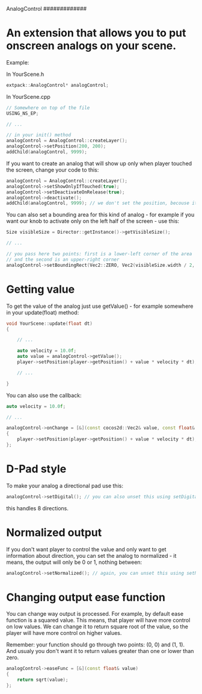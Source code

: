 AnalogControl
#############

An extension that allows you to put onscreen analogs on your scene.
===================================================================

Example:

In YourScene.h
```cpp
extpack::AnalogControl* analogControl;
```

In YourScene.cpp
```cpp
// Somewhere on top of the file
USING_NS_EP;

// ...

// in your init() method
analogControl = AnalogControl::createLayer();
analogControl->setPosition(200, 200);
addChild(analogControl, 9999);
```

If you want to create an analog that will show up only when player touched the screen,
change your code to this:

```cpp
analogControl = AnalogControl::createLayer();
analogControl->setShowOnlyIfTouched(true);
analogControl->setDeactivateOnRelease(true);
analogControl->deactivate();
addChild(analogControl, 9999); // we don't set the position, becouse it shows just under player's finger
```

You can also set a bounding area for this kind of analog - for example if you want our knob to activate
only on the left half of the screen - use this:

```cpp
Size visibleSize = Director::getInstance()->getVisibleSize();

// ...

// you pass here two points: first is a lower-left corner of the area
// and the second is an upper-right corner
analogControl->setBoundingRect(Vec2::ZERO, Vec2(visibleSize.width / 2, visibleSize.height));
```

Getting value
=============

To get the value of the analog just use getValue() - for example somewhere in your
update(float) method:

```cpp
void YourScene::update(float dt)
{

    // ...

    auto velocity = 10.0f;
    auto value = analogControl->getValue();
    player->setPosition(player->getPosition() + value * velocity * dt);

    // ...

}
```

You can also use the callback:

```cpp
auto velocity = 10.0f;

// ...

analogControl->onChange = [&](const cocos2d::Vec2& value, const float& dt)
{
    player->setPosition(player->getPosition() + value * velocity * dt);
};
```

D-Pad style
===========

To make your analog a directional pad use this:

```cpp
analogControl->setDigital(); // you can also unset this using setDigital(false)
```
this handles 8 directions.

Normalized output
=================

If you don't want player to control the value and only want to get information about
direction, you can set the analog to normalized - it means, the output will only be
0 or 1, nothing between:

```cpp
analogControl->setNormalized(); // again, you can unset this using setNormalized(false)
```

Changing output ease function
=============================

You can change way output is processed. For example, by default ease function is a squared value.
This means, that player will have more control on low values. We can change it to return square root
of the value, so the player will have more control on higher values.

Remember: your function should go through two points: (0, 0) and (1, 1). And usualy you don't want it
to return values greater than one or lower than zero.

```cpp
analogControl->easeFunc = [&](const float& value)
{
    return sqrt(value);
};
```